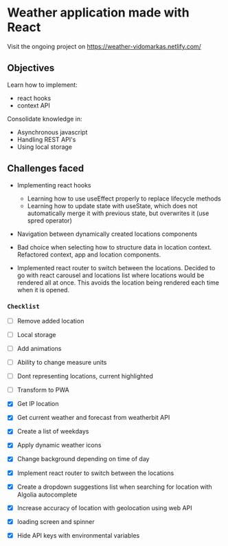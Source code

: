 # Weather application made with React

Visit the ongoing project on https://weather-vidomarkas.netlify.com/

## Objectives
Learn how to implement:<br />
* react hooks
* context API 

Consolidate knowledge in:
* Asynchronous javascript
* Handling REST API's
* Using local storage

## Challenges faced
* Implementing react hooks

   * Learning how to use useEffect properly to replace lifecycle methods
   * Learning how to update state with useState, which does not automatically merge it with previous state, but overwrites it (use spred operator)
* Navigation between dynamically created locations components
* Bad choice when selecting how to structure data in location context. Refactored context, app and location components.
 * Implemented react router to switch between the locations. Decided to go with react carousel and locations list where locations would be rendered all at once. This avoids the location being rendered each time when it is opened.


### `Checklist`

- [ ] Remove added location
- [ ] Local storage
- [ ] Add animations
- [ ] Ability to change measure units
- [ ] Dont representing locations, current highlighted
- [ ] Transform to PWA
- [X] Get IP location
- [X] Get current weather and forecast from weatherbit API
- [X] Create a list of weekdays
- [X] Apply dynamic weather icons
- [X] Change background depending on time of day
- [X] Implement react router to switch between the locations
- [X] Create a dropdown suggestions list when searching for location with Algolia autocomplete
- [X] Increase accuracy of location with geolocation using web API
- [X] loading screen and spinner
- [X] Hide API keys with environmental variables


